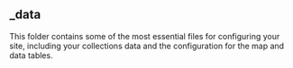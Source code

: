 ## _data
This folder contains some of the most essential files for configuring your site, including your collections data and the configuration for the map and data tables.
